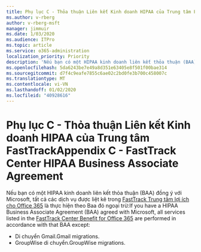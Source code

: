 ```yaml
---
title: Phụ lục C - Thỏa thuận Liên kết Kinh doanh HIPAA của Trung tâm FastTrack
ms.author: v-rberg
author: v-rberg-msft
manager: jimmuir
ms.date: 1/03/2020
ms.audience: ITPro
ms.topic: article
ms.service: o365-administration
localization_priority: Priority
description: 'Nếu bạn có một HIPAA kinh doanh liên kết thỏa thuận (BAA) với Microsoft cho FastTrack dịch vụ, tất cả các dịch vụ được liệt kê trong FastTrack Trung tâm lợi ích cho Office 365 nằm trong BAA ngoại trừ:'
ms.openlocfilehash: 5da6243be7e49a8d351e63405e8f501f00bae314
ms.sourcegitcommit: d7f4c9eafe7855c6ae02c2bd0fe3b700c458007c
ms.translationtype: MT
ms.contentlocale: vi-VN
ms.lasthandoff: 01/02/2020
ms.locfileid: "40928616"
---
```

# <a name="appendix-c---fasttrack-center-hipaa-business-associate-agreement"></a><span data-ttu-id="d57c6-103">Phụ lục C - Thỏa thuận Liên kết Kinh doanh HIPAA của Trung tâm FastTrack</span><span class="sxs-lookup"><span data-stu-id="d57c6-103">Appendix C - FastTrack Center HIPAA Business Associate Agreement</span></span>

<span data-ttu-id="d57c6-104">Nếu bạn có một HIPAA kinh doanh liên kết thỏa thuận (BAA) đồng ý với Microsoft, tất cả các dịch vụ được liệt kê trong [FastTrack Trung tâm lợi ích cho Office 365](O365-fasttrack-benefit-for-office-365.md) là thực hiện theo Baa đó ngoại trừ:</span><span class="sxs-lookup"><span data-stu-id="d57c6-104">If you have a HIPAA Business Associate Agreement (BAA) agreed with Microsoft, all services listed in the [FastTrack Center Benefit for Office 365](O365-fasttrack-benefit-for-office-365.md) are performed in accordance with that BAA except:</span></span> 
  
- <span data-ttu-id="d57c6-105">Di chuyển Gmail.</span><span class="sxs-lookup"><span data-stu-id="d57c6-105">Gmail migrations.</span></span>   
- <span data-ttu-id="d57c6-106">GroupWise di chuyển.</span><span class="sxs-lookup"><span data-stu-id="d57c6-106">GroupWise migrations.</span></span>
    


